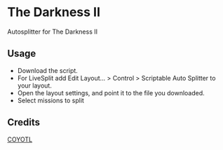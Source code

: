 # The Darkness II
Autosplitter for The Darkness II

## Usage
* Download the script.
* For LiveSplit add Edit Layout... > Control > Scriptable Auto Splitter to your layout.
* Open the layout settings, and point it to the file you downloaded.
* Select missions to split

## Credits
[COYOTL](https://www.twitch.tv/c0y0tl)
